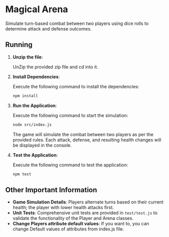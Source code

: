 # Magical Arena

Simulate turn-based combat between two players using dice rolls to determine attack and defense outcomes.

## Running

1. **Unzip the file**:

   UnZip the provided zip file and cd into it. 


3. **Install Dependencies**:

   Execute the following command to install the dependencies:

   ```bash
   npm install
   ```

4. **Run the Application**:

   Execute the following command to start the simulation:

   ```bash
   node src/index.js
   ```

   The game will simulate the combat between two players as per the provided rules. Each attack, defense, and resulting health changes will be displayed in the console.

5. **Test the Application**:

   Execute the following command to test the application:

   ```bash
   npm test
   ```

## Other Important Information

- **Game Simulation Details**: Players alternate turns based on their current health; the player with lower health attacks first.
- **Unit Tests**: Comprehensive unit tests are provided in `test/test.js` to validate the functionality of the Player and Arena classes.
- **Change Players attribute default values**: If you want to, you can change Default values of attributes from index.js file.
